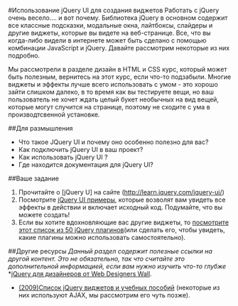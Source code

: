 #Использование jQuery UI для создания виджетов
Работать с jQuery очень весело.... и вот почему. Библиотека jQuery в основном содержит все классные подсказки, модальные окна, лайтбоксы, слайдеры и другие виджеты, которые вы видете на веб-странице. Все, что вы когда-либо видели в интернете может быть сделано с помощью комбинации JavaScript и jQuery. Давайте рассмотрим некоторые из них подробно.

Мы рассмотрели в разделе дизайн в HTML и CSS курс, который может быть полезным, вернитесь на этот курс, если что-то подзабыли. Многие виджеты и эффекты лучше всего использовать с умом - это хорошо зайти слишком далеко, в то время как вы тестируете вещи, но ваш пользователь не хочет ждать целый букет необычных на вид вещей, которые могут случится на странице, поэтому не сходите с ума в производтсвенной установке.

##Для размышления

* Что такое JQuery UI и почему оно особенно полезно для вас?
* Как подключить jQuery UI в ваш проект?
* Как использовать jQuery UI ?
* Где находится документация для jQuery UI?

##Ваше задание
1. Прочитайте о [jQuery U] на сайте (http://learn.jquery.com/jquery-ui/)
2. Посмотрите  [jQuery UI примеры](http://jqueryui.com/demos/), которые возволят вам увидеть все эффекты в действии и включает исходный код. Подумайте, что вы можете создать!
3. Если вы хотите вдохновляющие вас другие виджеты, то [посмотрите этот список из 50 jQuery плагинов](http://tutorialzine.com/2013/04/50-amazing-jquery-plugins/)(или сделать его, чтобы увидеть, какие плагины можно использовать самостоятельно).

##Другие ресурсы
*Данный раздел содержит полезные ссылки на другой контент. Это не обязательно, так что считайте это дополнительной информацией, если вам нужно изучить что-то глубже*
*[jQuery для дизайнеров от Web Designers Wall](http://www.webdesignerwall.com/demo/jquery/).
* [(2009)Список jQuery виджетов и учебных пособий](http://coding.smashingmagazine.com/2009/01/15/45-new-jquery-techniques-for-a-good-user-experience/) (некоторые из них используют AJAX, мы рассмотрим его чуть позже).

